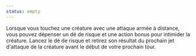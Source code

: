 ```yaml
---
status: empty
---
```

Lorsque vous touchez une créature avec une attaque armée à distance, vous pouvez dépenser un dé de risque et une action bonus pour intimider la créature. Lancez le dé de risque et retirez son résultat du prochain jet d'attaque de la créature avant le début de votre prochain tour.
